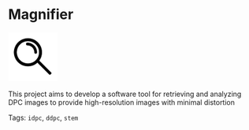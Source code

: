 # Magnifier
<img src="https://github.com/kil0bait/magnifier/raw/main/src/main/resources/logo/logo.png" width="100">

This project aims to develop a software tool for retrieving and analyzing DPC images to provide high-resolution images with minimal distortion

Tags: `idpc`, `ddpc`, `stem`

